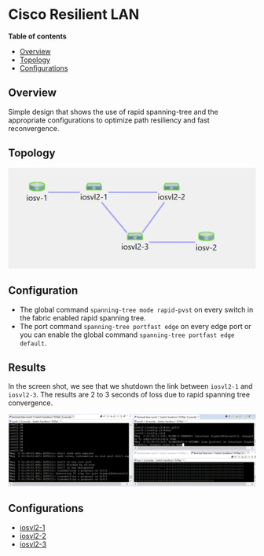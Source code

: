 # Cisco Resilient LAN

**Table of contents**
* [Overview](#overview)
* [Topology](#topology)
* [Configurations](#configurations)

## Overview

Simple design that shows the use of rapid spanning-tree and the appropriate configurations to optimize path resiliency and fast reconvergence. 

## Topology

![alt text](Cisco-Resilient-LAN.PNG "Lab Topology")

## Configuration

* The global command `spanning-tree mode rapid-pvst` on every switch in the fabric enabled rapid spanning tree.
* The port command `spanning-tree portfast edge` on every edge port or you can enable the global command `spanning-tree portfast edge default`.

## Results

In the screen shot, we see that we shutdown the link between `iosvl2-1` and `iosvl2-3`. The results are 2 to 3 seconds of loss due to rapid spanning tree convergence. 

![alt text](Cisco-Resilient-LAN-Results.PNG "Lab Results")

## Configurations

* [iosvl2-1](./config/iosvl2-1.cfg)
* [iosvl2-2](./config/iosvl2-2.cfg)
* [iosvl2-3](./config/iosvl2-3.cfg)
